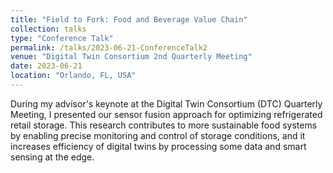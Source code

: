 ```yaml
---
title: "Field to Fork: Food and Beverage Value Chain"
collection: talks
type: "Conference Talk"
permalink: /talks/2023-06-21-ConferenceTalk2
venue: "Digital Twin Consortium 2nd Quarterly Meeting"
date: 2023-06-21
location: "Orlando, FL, USA"
---
```


<!-- This is a description of your tutorial, note the different field in type. This is a markdown files that can be all markdown-ified like any other post. Yay markdown! -->

During my advisor's keynote at the Digital Twin Consortium (DTC) Quarterly Meeting, I presented our sensor fusion approach for optimizing refrigerated retail storage. This research contributes to more sustainable food systems by enabling precise monitoring and control of storage conditions, and it increases efficiency of digital twins by processing some data and smart sensing at the edge.